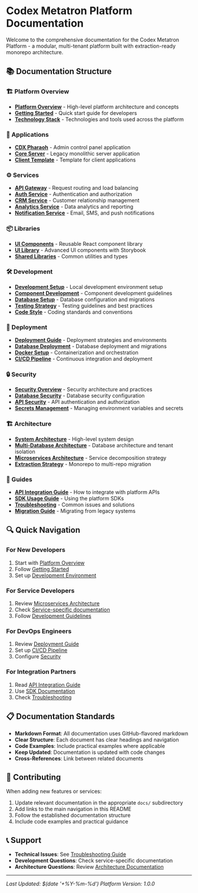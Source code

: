 # Codex Metatron Platform Documentation

Welcome to the comprehensive documentation for the Codex Metatron Platform - a modular, multi-tenant platform built with extraction-ready monorepo architecture.

## 📚 Documentation Structure

### 🏗️ Platform Overview
- [**Platform Overview**](platform/README.md) - High-level platform architecture and concepts
- [**Getting Started**](platform/getting-started.md) - Quick start guide for developers
- [**Technology Stack**](platform/tech-stack.md) - Technologies and tools used across the platform

### 🚀 Applications
- [**CDX Pharaoh**](apps/cdx-pharaoh/README.md) - Admin control panel application
- [**Core Server**](apps/core-server/README.md) - Legacy monolithic server application
- [**Client Template**](apps/client-template/README.md) - Template for client applications

### ⚙️ Services  
- [**API Gateway**](services/api-gateway/README.md) - Request routing and load balancing
- [**Auth Service**](services/auth-service/README.md) - Authentication and authorization
- [**CRM Service**](services/crm-service/README.md) - Customer relationship management
- [**Analytics Service**](services/analytics-service/README.md) - Data analytics and reporting
- [**Notification Service**](services/notification-service/README.md) - Email, SMS, and push notifications

### 📦 Libraries
- [**UI Components**](libs/ui-components/README.md) - Reusable React component library
- [**UI Library**](libs/ui/README.md) - Advanced UI components with Storybook
- [**Shared Libraries**](libs/shared/README.md) - Common utilities and types

### 🛠️ Development
- [**Development Setup**](development/setup.md) - Local development environment setup
- [**Component Development**](development/components.md) - Component development guidelines
- [**Database Setup**](development/database.md) - Database configuration and migrations
- [**Testing Strategy**](development/testing.md) - Testing guidelines and best practices
- [**Code Style**](development/code-style.md) - Coding standards and conventions

### 🚀 Deployment
- [**Deployment Guide**](deployment/README.md) - Deployment strategies and environments
- [**Database Deployment**](deployment/database.md) - Database deployment and migrations
- [**Docker Setup**](deployment/docker.md) - Containerization and orchestration
- [**CI/CD Pipeline**](deployment/ci-cd.md) - Continuous integration and deployment

### 🔒 Security
- [**Security Overview**](security/README.md) - Security architecture and practices
- [**Database Security**](security/database.md) - Database security configuration
- [**API Security**](security/api-security.md) - API authentication and authorization
- [**Secrets Management**](security/secrets.md) - Managing environment variables and secrets

### 🏗️ Architecture
- [**System Architecture**](architecture/system-overview.md) - High-level system design
- [**Multi-Database Architecture**](architecture/multi-database.md) - Database architecture and tenant isolation
- [**Microservices Architecture**](architecture/microservices.md) - Service decomposition strategy
- [**Extraction Strategy**](architecture/extraction-strategy.md) - Monorepo to multi-repo migration

### 📖 Guides
- [**API Integration Guide**](guides/api-integration.md) - How to integrate with platform APIs
- [**SDK Usage Guide**](guides/sdk-usage.md) - Using the platform SDKs
- [**Troubleshooting**](guides/troubleshooting.md) - Common issues and solutions
- [**Migration Guide**](guides/migration.md) - Migrating from legacy systems

## 🔍 Quick Navigation

### For New Developers
1. Start with [Platform Overview](platform/README.md)
2. Follow [Getting Started](platform/getting-started.md)
3. Set up [Development Environment](development/setup.md)

### For Service Developers
1. Review [Microservices Architecture](architecture/microservices.md)
2. Check [Service-specific documentation](services/)
3. Follow [Development Guidelines](development/)

### For DevOps Engineers
1. Review [Deployment Guide](deployment/README.md)
2. Set up [CI/CD Pipeline](deployment/ci-cd.md)
3. Configure [Security](security/)

### For Integration Partners
1. Read [API Integration Guide](guides/api-integration.md)
2. Use [SDK Documentation](guides/sdk-usage.md)
3. Check [Troubleshooting](guides/troubleshooting.md)

## 📋 Documentation Standards

- **Markdown Format**: All documentation uses GitHub-flavored markdown
- **Clear Structure**: Each document has clear headings and navigation
- **Code Examples**: Include practical examples where applicable
- **Keep Updated**: Documentation is updated with code changes
- **Cross-References**: Link between related documents

## 🤝 Contributing

When adding new features or services:
1. Update relevant documentation in the appropriate `docs/` subdirectory
2. Add links to the main navigation in this README
3. Follow the established documentation structure
4. Include code examples and practical guidance

## 📞 Support

- **Technical Issues**: See [Troubleshooting Guide](guides/troubleshooting.md)
- **Development Questions**: Check service-specific documentation
- **Architecture Questions**: Review [Architecture Documentation](architecture/)

---

*Last Updated: $(date '+%Y-%m-%d')*
*Platform Version: 1.0.0*